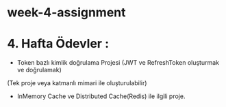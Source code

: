 # week-4-assignment

# 4. Hafta Ödevler :

- Token bazlı kimlik doğrulama Projesi (JWT ve RefreshToken oluşturmak ve doğrulamak)

(Tek proje veya katmanlı mimari ile oluşturulabilir)

- InMemory Cache ve Distributed Cache(Redis) ile ilgili proje.

